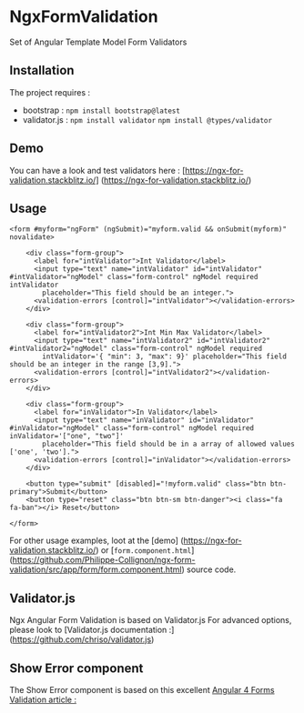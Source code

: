 # NgxFormValidation

Set of Angular Template Model Form Validators 

## Installation

The project requires :
* bootstrap  : `npm install bootstrap@latest`
* validator.js : `npm install validator` `npm install @types/validator`

## Demo

You can have a look and test validators here :
[https://ngx-for-validation.stackblitz.io/] (https://ngx-for-validation.stackblitz.io/)

## Usage 

```
<form #myform="ngForm" (ngSubmit)="myform.valid && onSubmit(myform)" novalidate>

    <div class="form-group">
      <label for="intValidator">Int Validator</label>
      <input type="text" name="intValidator" id="intValidator" #intValidator="ngModel" class="form-control" ngModel required intValidator
        placeholder="This field should be an integer.">
      <validation-errors [control]="intValidator"></validation-errors>
    </div>

    <div class="form-group">
      <label for="intValidator2">Int Min Max Validator</label>
      <input type="text" name="intValidator2" id="intValidator2" #intValidator2="ngModel" class="form-control" ngModel required
        intValidator='{ "min": 3, "max": 9}' placeholder="This field should be an integer in the range [3,9].">
      <validation-errors [control]="intValidator2"></validation-errors>
    </div>

    <div class="form-group">
      <label for="inValidator">In Validator</label>
      <input type="text" name="inValidator" id="inValidator" #inValidator="ngModel" class="form-control" ngModel required inValidator='["one", "two"]'
        placeholder="This field should be in a array of allowed values ['one', 'two'].">
      <validation-errors [control]="inValidator"></validation-errors>
    </div>

    <button type="submit" [disabled]="!myform.valid" class="btn btn-primary">Submit</button>
    <button type="reset" class="btn btn-sm btn-danger"><i class="fa fa-ban"></i> Reset</button>

</form>
```
For other usage examples, loot at the [demo] (https://ngx-for-validation.stackblitz.io/) or [`form.component.html`] (https://github.com/Philippe-Collignon/ngx-form-validation/src/app/form/form.component.html) source code.

## Validator.js

Ngx Angular Form Validation is based on Validator.js
For advanced options, please look to [Validator.js documentation :] (https://github.com/chriso/validator.js)

## Show Error component

The Show Error component is based on this excellent [Angular 4 Forms Validation article : ](https://www.toptal.com/angular-js/angular-4-forms-validation)